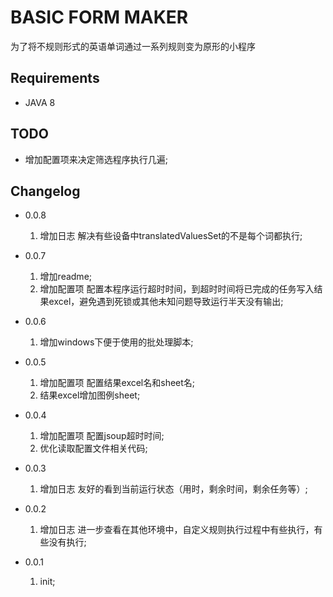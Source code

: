 # BASIC FORM MAKER

为了将不规则形式的英语单词通过一系列规则变为原形的小程序

## Requirements

- JAVA 8

## TODO

- 增加配置项来决定筛选程序执行几遍;

## Changelog
- 0.0.8
    1. 增加日志 解决有些设备中translatedValuesSet的不是每个词都执行;
    
- 0.0.7 
    1. 增加readme;
    1. 增加配置项 配置本程序运行超时时间，到超时时间将已完成的任务写入结果excel，避免遇到死锁或其他未知问题导致运行半天没有输出;

- 0.0.6 
    1. 增加windows下便于使用的批处理脚本;

- 0.0.5 
    1. 增加配置项 配置结果excel名和sheet名;
    1. 结果excel增加图例sheet; 

- 0.0.4 
    1. 增加配置项 配置jsoup超时时间;
    1. 优化读取配置文件相关代码;

- 0.0.3 
    1. 增加日志 友好的看到当前运行状态（用时，剩余时间，剩余任务等）;

- 0.0.2 
    1. 增加日志 进一步查看在其他环境中，自定义规则执行过程中有些执行，有些没有执行;

- 0.0.1 
    1. init;